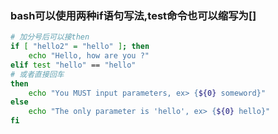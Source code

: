 ### bash可以使用两种if语句写法,test命令也可以缩写为[]

```bash
# 加分号后可以接then
if [ "hello2" = "hello" ]; then
	echo "Hello, how are you ?"
elif test "hello" == "hello"
# 或者直接回车
then
	echo "You MUST input parameters, ex> {${0} someword}"
else
	echo "The only parameter is 'hello', ex> {${0} hello}"
fi
```
